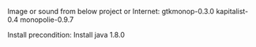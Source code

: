 Image or sound from below project or Internet:
gtkmonop-0.3.0
kapitalist-0.4
monopolie-0.9.7

Install precondition:
Install java 1.8.0
